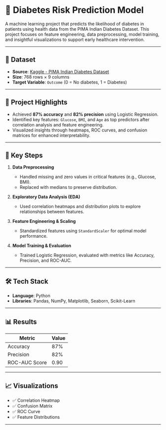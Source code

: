 # 🧠 Diabetes Risk Prediction Model

A machine learning project that predicts the likelihood of diabetes in patients using health data from the PIMA Indian Diabetes Dataset. This project focuses on feature engineering, data preprocessing, model training, and insightful visualizations to support early healthcare intervention.

---

## 📁 Dataset

- **Source**: [Kaggle - PIMA Indian Diabetes Dataset](https://www.kaggle.com/datasets/uciml/pima-indians-diabetes-database)
- **Size**: 768 rows × 9 columns
- **Target Variable**: `Outcome` (0 = No diabetes, 1 = Diabetes)

---

## 🚀 Project Highlights

- Achieved **87% accuracy** and **82% precision** using Logistic Regression.
- Identified key features: `Glucose`, `BMI`, and `Age` as top predictors after correlation analysis and feature engineering.
- Visualized insights through heatmaps, ROC curves, and confusion matrices for enhanced interpretability.

---

## 📌 Key Steps

1. **Data Preprocessing**  
   - Handled missing and zero values in critical features (e.g., Glucose, BMI).  
   - Replaced with medians to preserve distribution.

2. **Exploratory Data Analysis (EDA)**  
   - Used correlation heatmaps and distribution plots to explore relationships between features.

3. **Feature Engineering & Scaling**  
   - Standardized features using `StandardScaler` for optimal model performance.

4. **Model Training & Evaluation**  
   - Trained Logistic Regression, evaluated with metrics like Accuracy, Precision, and ROC-AUC.

---

## 🛠️ Tech Stack

- **Language**: Python  
- **Libraries**: Pandas, NumPy, Matplotlib, Seaborn, Scikit-Learn  

---

## 📊 Results

| Metric        | Value  |
|---------------|--------|
| Accuracy      | 87%    |
| Precision     | 82%    |
| ROC-AUC Score | 0.90   |

---

## 📈 Visualizations

- ✅ Correlation Heatmap  
- ✅ Confusion Matrix  
- ✅ ROC Curve  
- ✅ Feature Distributions

---
